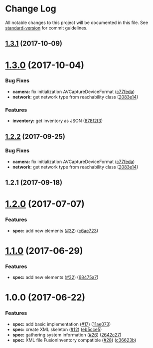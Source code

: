 # Change Log

All notable changes to this project will be documented in this file. See [standard-version](https://github.com/conventional-changelog/standard-version) for commit guidelines.

<a name="1.3.1"></a>
## [1.3.1](https://github.com/flyve-mdm/flyve-mdm-ios-inventory/compare/1.3.0...1.3.1) (2017-10-09)



<a name="1.3.0"></a>
# [1.3.0](https://github.com/flyve-mdm/flyve-mdm-ios-inventory/compare/1.2.1...1.3.0) (2017-10-04)


### Bug Fixes

* **camera:** fix initialization AVCaptureDeviceFormat ([c77feda](https://github.com/flyve-mdm/flyve-mdm-ios-inventory/commit/c77feda))
* **network:** get network type from reachability class ([2083e14](https://github.com/flyve-mdm/flyve-mdm-ios-inventory/commit/2083e14))


### Features

* **inventory:** get inventory as JSON ([878f2f3](https://github.com/flyve-mdm/flyve-mdm-ios-inventory/commit/878f2f3))



<a name="1.2.2"></a>
## [1.2.2](https://github.com/flyve-mdm/flyve-mdm-ios-inventory/compare/1.2.1...1.2.2) (2017-09-25)


### Bug Fixes

* **camera:** fix initialization AVCaptureDeviceFormat ([c77feda](https://github.com/flyve-mdm/flyve-mdm-ios-inventory/commit/c77feda))
* **network:** get network type from reachability class ([2083e14](https://github.com/flyve-mdm/flyve-mdm-ios-inventory/commit/2083e14))



<a name="1.2.1"></a>
## 1.2.1 (2017-09-18)



<a name="1.2.0"></a>
# [1.2.0](https://github.com/flyve-mdm/flyve-mdm-ios-inventory/compare/1.0.0...1.2.0) (2017-07-07)


### Features

* **spec:** add new elements  ([#32](https://github.com/flyve-mdm/flyve-mdm-ios-inventory/issues/32)) ([c6ae723](https://github.com/flyve-mdm/flyve-mdm-ios-inventory/commit/c6ae723))



<a name="1.1.0"></a>
# [1.1.0](https://github.com/flyve-mdm/flyve-mdm-ios-inventory/compare/1.0.0...1.1.0) (2017-06-29)


### Features

* **spec:** add new elements  ([#32](https://github.com/flyve-mdm/flyve-mdm-ios-inventory/issues/32)) ([68475a7](https://github.com/flyve-mdm/flyve-mdm-ios-inventory/commit/68475a7))



<a name="1.0.0"></a>
# 1.0.0 (2017-06-22)


### Features

* **spec:** add basic implementation  ([#17](https://github.com/flyve-mdm/flyve-mdm-ios-inventory/issues/17)) ([11ae073](https://github.com/flyve-mdm/flyve-mdm-ios-inventory/commit/11ae073))
* **spec:** create XML skeleton ([#12](https://github.com/flyve-mdm/flyve-mdm-ios-inventory/issues/12)) ([eb5cce5](https://github.com/flyve-mdm/flyve-mdm-ios-inventory/commit/eb5cce5))
* **spec:** gathering system information ([#26](https://github.com/flyve-mdm/flyve-mdm-ios-inventory/issues/26)) ([2642c27](https://github.com/flyve-mdm/flyve-mdm-ios-inventory/commit/2642c27))
* **spec:** XML file FusionInventory compatible ([#28](https://github.com/flyve-mdm/flyve-mdm-ios-inventory/issues/28)) ([c36623b](https://github.com/flyve-mdm/flyve-mdm-ios-inventory/commit/c36623b))
